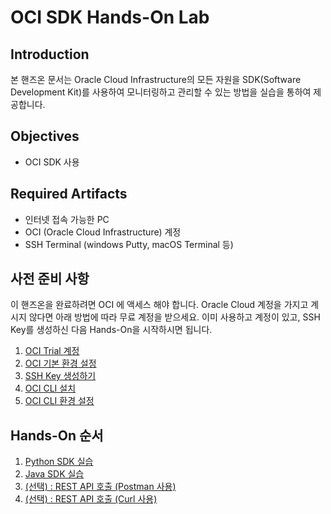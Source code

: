 # OCI SDK Hands-On Lab

## Introduction
본 핸즈온 문서는 Oracle Cloud Infrastructure의 모든 자원을 SDK(Software Development Kit)를 사용하여 모니터링하고 관리할 수 있는 방법을 실습을 통하여 제공합니다.
## Objectives
* OCI SDK 사용

## Required Artifacts
* 인터넷 접속 가능한 PC
* OCI (Oracle Cloud Infrastructure) 계정
* SSH Terminal (windows Putty, macOS Terminal 등)

## 사전 준비 사항
이 핸즈온을 완료하려면 OCI 에 액세스 해야 합니다. Oracle Cloud 계정을 가지고 계시지 않다면 아래 방법에 따라 무료 계정을 받으세요.
이미 사용하고 계정이 있고, SSH Key를 생성하신 다음 Hands-On을 시작하시면 됩니다.
1. [OCI Trial 계정](http://taewan.kim/oci_docs/10_quickstart/how_to_sign_up_oci/)
1. [OCI 기본 환경 설정](http://taewan.kim/oci_docs/10_quickstart/create_compartment/)
1. [SSH Key 생성하기](./1-putty_key.md)
1. [OCI CLI 설치](http://taewan.kim/oci_docs/80_oci_tools/oci_cli/config_of_ocicli/)
1. [OCI CLI 환경 설정](http://taewan.kim/oci_docs/80_oci_tools/oci_cli/config_of_ocicli/)

## Hands-On 순서
1. [Python SDK 실습](./python_sdk.md)
1. [Java SDK 실습](./java_sdk.md)
1. [(선택) : REST API 호출 (Postman 사용)](./rest_api.md)
1. [(선택) : REST API 호출 (Curl 사용)](./curl.md)